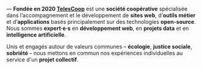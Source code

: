 — **Fondée en 2020 [TelesCoop](https://www.telescoop.fr)** est une **société coopérative** spécialisée dans l’accompagnement et le développement de **sites web**, d’**outils métier** et d’**applications** basés principalement sur des technologies **open-source**. Nous sommes **expert·e·s** en **développement web**, en **projets data** et en **intelligence artificielle**.

Unis et engagés autour de valeurs communes – **écologie**, **justice sociale**, **sobriété** – nous mettons en commun nos expériences individuelles au service d'un **projet collectif**.